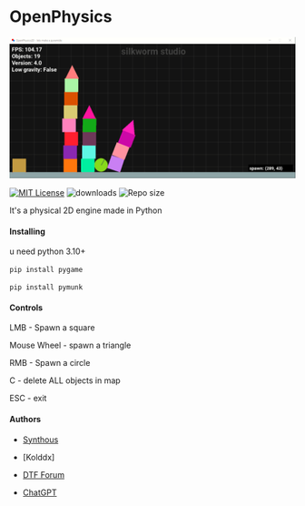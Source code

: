 # OpenPhysics
![App Screenshot](assets/img/screenshot.PNG)

[![MIT License](https://img.shields.io/badge/license-MIT-blue.svg?style=flat)](http://choosealicense.com/licenses/mit/)
![downloads](https://img.shields.io/github/downloads/gooseURL/OpenPhysics/total)
![Repo size](https://img.shields.io/github/repo-size/gooseURL/OpenPhysics)

It's a physical 2D engine made in Python

<h4>Installing</h4>
u need python 3.10+

```pip install pygame```

```pip install pymunk```

<h4>Controls</h4>
LMB - Spawn a square

Mouse Wheel - spawn a triangle

RMB - Spawn a circle

C - delete ALL objects in map

ESC - exit

<h4>Authors</h4>

- [Synthous](t.me/SynthouS)
  
- [Kolddx]

- [DTF Forum](dtf.ru)

- [ChatGPT](https://chat.openai.com/)
